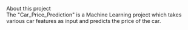 About this project\
The "Car_Price_Prediction" is a Machine Learning project which takes various car features as input and predicts the price of the car. 
